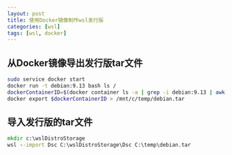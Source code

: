 ```yaml
---
layout: post
title: 使用Docker镜像制作wsl发行版
categories: [wsl]
tags: [wsl, docker]
---
```


## 从Docker镜像导出发行版tar文件

```sh
sudo service docker start
docker run -t debian:9.13 bash ls /
dockerContainerID=$(docker container ls -a | grep -i debian:9.13 | awk '{print $1}')
docker export $dockerContainerID > /mnt/c/temp/debian.tar
```

## 导入发行版的tar文件

```cmd
mkdir c:\wslDistroStorage
wsl --import Dsc C:\wslDistroStorage\Dsc C:\temp\debian.tar
```
